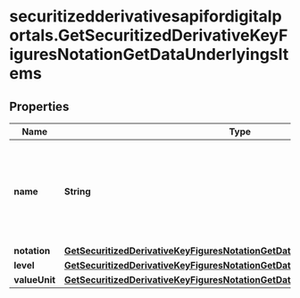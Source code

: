 # securitizedderivativesapifordigitalportals.GetSecuritizedDerivativeKeyFiguresNotationGetDataUnderlyingsItems

## Properties

Name | Type | Description | Notes
------------ | ------------- | ------------- | -------------
**name** | **String** | Name of the underlying, provided also if there is no notation for the underlying. | [optional] 
**notation** | [**GetSecuritizedDerivativeKeyFiguresNotationGetDataUnderlyingsItemsNotation**](GetSecuritizedDerivativeKeyFiguresNotationGetDataUnderlyingsItemsNotation.md) |  | [optional] 
**level** | [**GetSecuritizedDerivativeKeyFiguresNotationGetDataUnderlyingsItemsLevel**](GetSecuritizedDerivativeKeyFiguresNotationGetDataUnderlyingsItemsLevel.md) |  | [optional] 
**valueUnit** | [**GetSecuritizedDerivativeKeyFiguresNotationGetDataUnderlyingsItemsValueUnit**](GetSecuritizedDerivativeKeyFiguresNotationGetDataUnderlyingsItemsValueUnit.md) |  | [optional] 


